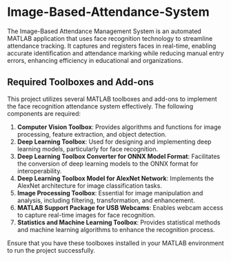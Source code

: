 # Image-Based-Attendance-System
The Image-Based Attendance Management System is an automated MATLAB application that uses face recognition technology to streamline attendance tracking. It captures and registers faces in real-time, enabling accurate identification and attendance marking while reducing manual entry errors, enhancing efficiency in educational and organizations.

## Required Toolboxes and Add-ons

This project utilizes several MATLAB toolboxes and add-ons to implement the face recognition attendance system effectively. The following components are required:

1. **Computer Vision Toolbox**: Provides algorithms and functions for image processing, feature extraction, and object detection.
2. **Deep Learning Toolbox**: Used for designing and implementing deep learning models, particularly for face recognition.
3. **Deep Learning Toolbox Converter for ONNX Model Format**: Facilitates the conversion of deep learning models to the ONNX format for interoperability.
4. **Deep Learning Toolbox Model for AlexNet Network**: Implements the AlexNet architecture for image classification tasks.
5. **Image Processing Toolbox**: Essential for image manipulation and analysis, including filtering, transformation, and enhancement.
6. **MATLAB Support Package for USB Webcams**: Enables webcam access to capture real-time images for face recognition.
7. **Statistics and Machine Learning Toolbox**: Provides statistical methods and machine learning algorithms to enhance the recognition process.

Ensure that you have these toolboxes installed in your MATLAB environment to run the project successfully.
